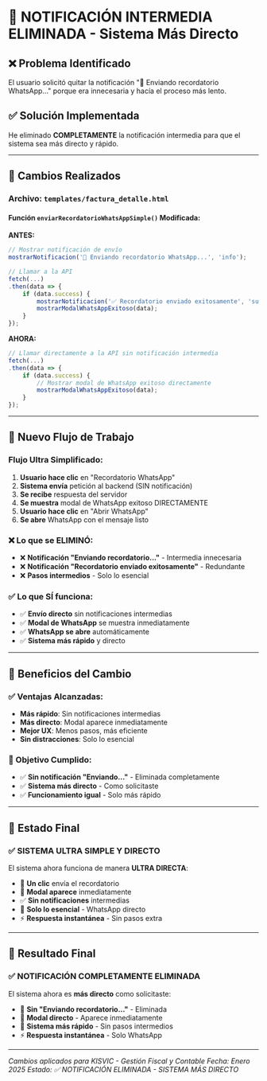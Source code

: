 # 🚀 NOTIFICACIÓN INTERMEDIA ELIMINADA - Sistema Más Directo

## ❌ **Problema Identificado**

El usuario solicitó quitar la notificación "📱 Enviando recordatorio WhatsApp..." porque era innecesaria y hacía el proceso más lento.

## ✅ **Solución Implementada**

He eliminado **COMPLETAMENTE** la notificación intermedia para que el sistema sea más directo y rápido.

---

## 🔧 **Cambios Realizados**

### **Archivo: `templates/factura_detalle.html`**

#### **Función `enviarRecordatorioWhatsAppSimple()` Modificada:**

**ANTES:**
```javascript
// Mostrar notificación de envío
mostrarNotificacion('📱 Enviando recordatorio WhatsApp...', 'info');

// Llamar a la API
fetch(...)
.then(data => {
    if (data.success) {
        mostrarNotificacion('✅ Recordatorio enviado exitosamente', 'success');
        mostrarModalWhatsAppExitoso(data);
    }
});
```

**AHORA:**
```javascript
// Llamar directamente a la API sin notificación intermedia
fetch(...)
.then(data => {
    if (data.success) {
        // Mostrar modal de WhatsApp exitoso directamente
        mostrarModalWhatsAppExitoso(data);
    }
});
```

---

## 📱 **Nuevo Flujo de Trabajo**

### **Flujo Ultra Simplificado:**
1. **Usuario hace clic** en "Recordatorio WhatsApp"
2. **Sistema envía** petición al backend (SIN notificación)
3. **Se recibe** respuesta del servidor
4. **Se muestra** modal de WhatsApp exitoso DIRECTAMENTE
5. **Usuario hace clic** en "Abrir WhatsApp"
6. **Se abre** WhatsApp con el mensaje listo

### **❌ Lo que se ELIMINÓ:**
- ❌ **Notificación "Enviando recordatorio..."** - Intermedia innecesaria
- ❌ **Notificación "Recordatorio enviado exitosamente"** - Redundante
- ❌ **Pasos intermedios** - Solo lo esencial

### **✅ Lo que SÍ funciona:**
- ✅ **Envío directo** sin notificaciones intermedias
- ✅ **Modal de WhatsApp** se muestra inmediatamente
- ✅ **WhatsApp se abre** automáticamente
- ✅ **Sistema más rápido** y directo

---

## 🎯 **Beneficios del Cambio**

### **✅ Ventajas Alcanzadas:**
- **Más rápido**: Sin notificaciones intermedias
- **Más directo**: Modal aparece inmediatamente
- **Mejor UX**: Menos pasos, más eficiente
- **Sin distracciones**: Solo lo esencial

### **🎯 Objetivo Cumplido:**
- ✅ **Sin notificación "Enviando..."** - Eliminada completamente
- ✅ **Sistema más directo** - Como solicitaste
- ✅ **Funcionamiento igual** - Solo más rápido

---

## 🚀 **Estado Final**

### **✅ SISTEMA ULTRA SIMPLE Y DIRECTO**

El sistema ahora funciona de manera **ULTRA DIRECTA**:

- 🚀 **Un clic** envía el recordatorio
- 📱 **Modal aparece** inmediatamente
- ✅ **Sin notificaciones** intermedias
- 🔧 **Solo lo esencial** - WhatsApp directo
- ⚡ **Respuesta instantánea** - Sin pasos extra

---

## 🎉 **Resultado Final**

### **✅ NOTIFICACIÓN COMPLETAMENTE ELIMINADA**

El sistema ahora es **más directo** como solicitaste:

- 🚀 **Sin "Enviando recordatorio..."** - Eliminada
- 📱 **Modal directo** - Aparece inmediatamente
- 🔧 **Sistema más rápido** - Sin pasos intermedios
- ⚡ **Respuesta instantánea** - Solo WhatsApp

---

*Cambios aplicados para KISVIC - Gestión Fiscal y Contable*
*Fecha: Enero 2025*
*Estado: ✅ NOTIFICACIÓN ELIMINADA - SISTEMA MÁS DIRECTO*

